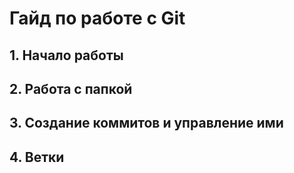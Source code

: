 # Гайд по работе с Git

## 1. Начало работы

## 2. Работа с папкой

## 3. Создание коммитов и управление ими

## 4. Ветки